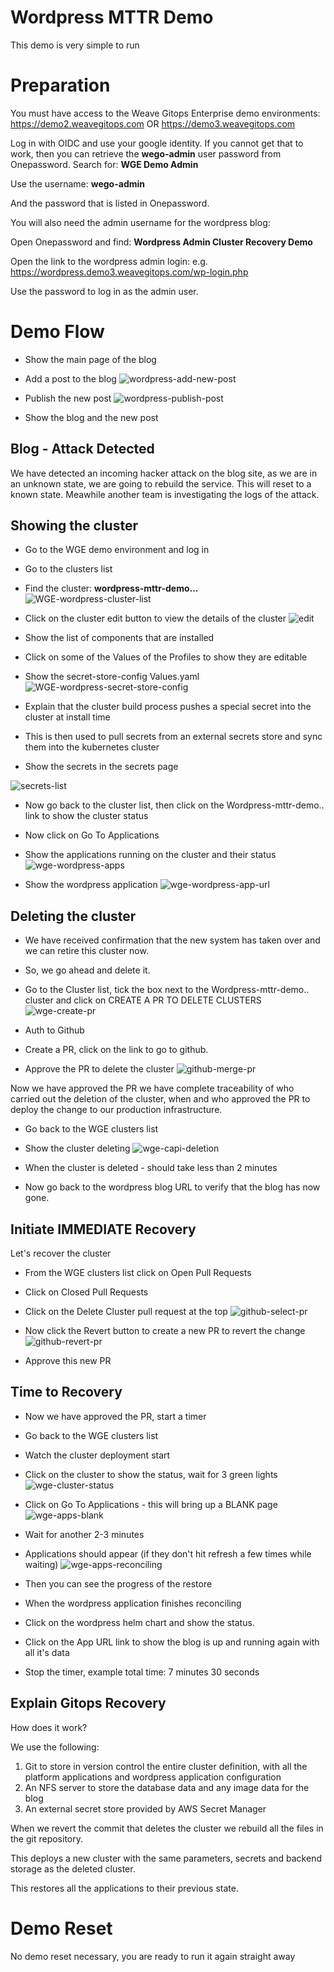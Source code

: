 # Wordpress MTTR Demo

This demo is very simple to run

# Preparation

You must have access to the Weave Gitops Enterprise demo environments:
https://demo2.weavegitops.com
OR
https://demo3.weavegitops.com

Log in with OIDC and use your google identity.
If you cannot get that to work, then you can retrieve the **wego-admin** user password from Onepassword.
Search for: **WGE Demo Admin**

Use the username: **wego-admin**

And the password that is listed in Onepassword.

You will also need the admin username for the wordpress blog:

Open Onepassword and find:
**Wordpress Admin Cluster Recovery Demo**

Open the link to the wordpress admin login:
e.g.
https://wordpress.demo3.weavegitops.com/wp-login.php

Use the password to log in as the admin user.

# Demo Flow

* Show the main page of the blog

* Add a post to the blog
![wordpress-add-new-post](https://user-images.githubusercontent.com/1316183/228937272-abd16e0b-f8d3-4d49-b7b7-9b262599fb55.png)

* Publish the new post
![wordpress-publish-post](https://user-images.githubusercontent.com/1316183/228937251-1f40fca1-419b-4f64-a6c8-70c235d4e7a3.png)

* Show the blog and the new post

## Blog - Attack Detected

We have detected an incoming hacker attack on the blog site, as we are in an unknown state, we are going to rebuild the service.
This will reset to a known state.
Meawhile another team is investigating the logs of the attack.

## Showing the cluster

* Go to the WGE demo environment and log in
* Go to the clusters list

* Find the cluster: **wordpress-mttr-demo...**
![WGE-wordpress-cluster-list](https://user-images.githubusercontent.com/1316183/228941659-69c7abb1-6230-4e87-b32b-a14bfcbd5ef4.png)

* Click on the cluster edit button to view the details of the cluster
![edit](https://user-images.githubusercontent.com/1316183/228941913-3cb597b0-8dad-4e6f-b9f7-b6ec871d80dc.png)

* Show the list of components that are installed

* Click on some of the Values of the Profiles to show they are editable
* Show the secret-store-config Values.yaml
![WGE-wordpress-secret-store-config](https://user-images.githubusercontent.com/1316183/228942217-f6669359-2a0b-4e93-9cb4-74cbf4ac847b.png)

* Explain that the cluster build process pushes a special secret into the cluster at install time 
* This is then used to pull secrets from an external secrets store and sync them into the kubernetes cluster
* Show the secrets in the secrets page

![secrets-list](https://user-images.githubusercontent.com/1316183/228942657-b5281cf1-0521-4b9d-9453-c988f508e8c9.png)


* Now go back to the cluster list, then click on the Wordpress-mttr-demo.. link to show the cluster status

* Now click on Go To Applications
* Show the applications running on the cluster and their status
![wge-wordpress-apps](https://user-images.githubusercontent.com/1316183/228943184-63558f92-4a9d-46a4-a104-8e532400541f.png)

* Show the wordpress application
![wge-wordpress-app-url](https://user-images.githubusercontent.com/1316183/228955645-d2e6fc81-f815-4d1d-b397-b6944e24de15.png)


## Deleting the cluster

* We have received confirmation that the new system has taken over and we can retire this cluster now.
* So, we go ahead and delete it.
* Go to the Cluster list, tick the box next to the Wordpress-mttr-demo.. cluster and click on CREATE A PR TO DELETE CLUSTERS
![wge-create-pr](https://user-images.githubusercontent.com/1316183/228955888-d99bd04c-94b0-403a-9be9-c4a7786ea50b.png)

* Auth to Github
* Create a PR, click on the link to go to github.
* Approve the PR to delete the cluster
![github-merge-pr](https://user-images.githubusercontent.com/1316183/228956163-39d8c66c-7e24-4964-b41b-0ce8b0f5293e.png)

Now we have approved the PR we have complete traceability of who carried out the deletion of the cluster, when and who approved the PR to deploy the change to our production infrastructure.

* Go back to the WGE clusters list
* Show the cluster deleting
![wge-capi-deletion](https://user-images.githubusercontent.com/1316183/228956383-13dfa104-2e76-45b9-8499-7bee519aafdf.png)

* When the cluster is deleted - should take less than 2 minutes
* Now go back to the wordpress blog URL to verify that the blog has now gone.

## Initiate IMMEDIATE Recovery

Let's recover the cluster

* From the WGE clusters list click on Open Pull Requests

* Click on Closed Pull Requests
* Click on the Delete Cluster pull request at the top
![github-select-pr](https://user-images.githubusercontent.com/1316183/228956716-55756781-0b16-45f2-8b16-8ce323e3de57.png)

* Now click the Revert button to create a new PR to revert the change
![github-revert-pr](https://user-images.githubusercontent.com/1316183/228956748-7dbc4472-1419-4b99-ab35-edcf813309f5.png)

* Approve this new PR

## Time to Recovery

* Now we have approved the PR, start a timer
* Go back to the WGE clusters list
* Watch the cluster deployment start
* Click on the cluster to show the status, wait for 3 green lights
![wge-cluster-status](https://user-images.githubusercontent.com/1316183/228963938-3c50b065-74e6-464d-bad9-886a37313a9b.png)


* Click on Go To Applications - this will bring up a BLANK page
![wge-apps-blank](https://user-images.githubusercontent.com/1316183/228964057-cf13f102-084a-45a7-a733-6118b769e3f4.png)


* Wait for another 2-3 minutes
* Applications should appear (if they don't hit refresh a few times while waiting)
![wge-apps-reconciling](https://user-images.githubusercontent.com/1316183/228964379-4acab547-c53a-4007-81cf-63809a02bad5.png)


* Then you can see the progress of the restore
* When the wordpress application finishes reconciling
* Click on the wordpress helm chart and show the status.
* Click on the App URL link to show the blog is up and running again with all it's data


* Stop the timer, example total time: 7 minutes 30 seconds

## Explain Gitops Recovery

How does it work?

We use the following:
1. Git to store in version control the entire cluster definition, with all the platform applications and wordpress application configuration
2. An NFS server to store the database data and any image data for the blog
3. An external secret store provided by AWS Secret Manager

When we revert the commit that deletes the cluster we rebuild all the files in the git repository.

This deploys a new cluster with the same parameters, secrets and backend storage as the deleted cluster.

This restores all the applications to their previous state.

# Demo Reset

No demo reset necessary, you are ready to run it again straight away
